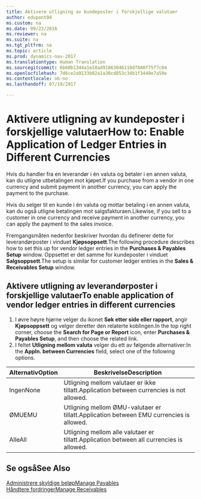```yaml
---
title: Aktivere utligning av kundeposter i forskjellige valutaer
author: edupont04
ms.custom: na
ms.date: 09/22/2016
ms.reviewer: na
ms.suite: na
ms.tgt_pltfrm: na
ms.topic: article
ms.prod: dynamics-nav-2017
ms.translationtype: Human Translation
ms.sourcegitcommit: 6b60b1344a1e18ad91863046110df880f75f7c04
ms.openlocfilehash: 7d6ce2a9133b02a1a38cd853c34b1f3440e7a50e
ms.contentlocale: nb-no
ms.lasthandoff: 07/19/2017

---
```


# <a name="how-to-enable-application-of-ledger-entries-in-different-currencies"></a><span data-ttu-id="3309a-102">Aktivere utligning av kundeposter i forskjellige valutaer</span><span class="sxs-lookup"><span data-stu-id="3309a-102">How to: Enable Application of Ledger Entries in Different Currencies</span></span>
<span data-ttu-id="3309a-103">Hvis du handler fra en leverandør i én valuta og betaler i en annen valuta, kan du utligne utbetalingen mot kjøpet.</span><span class="sxs-lookup"><span data-stu-id="3309a-103">If you purchase from a vendor in one currency and submit payment in another currency, you can apply the payment to the purchase.</span></span>

<span data-ttu-id="3309a-104">Hvis du selger til en kunde i én valuta og mottar betaling i en annen valuta, kan du også utligne betalingen mot salgsfakturaen.</span><span class="sxs-lookup"><span data-stu-id="3309a-104">Likewise, if you sell to a customer in one currency and receive payment in another currency, you can apply the payment to the sales invoice.</span></span>

<span data-ttu-id="3309a-105">Fremgangsmåten nedenfor beskriver hvordan du definerer dette for leverandørposter i vinduet **Kjøpsoppsett**.</span><span class="sxs-lookup"><span data-stu-id="3309a-105">The following procedure describes how to set this up for vendor ledger entries in the **Purchases & Payables Setup** window.</span></span> <span data-ttu-id="3309a-106">Oppsettet er det samme for kundeposter i vinduet **Salgsoppsett**.</span><span class="sxs-lookup"><span data-stu-id="3309a-106">The setup is similar for customer ledger entries in the **Sales & Receivables Setup** window.</span></span>

## <a name="to-enable-application-of-vendor-ledger-entries-in-different-currencies"></a><span data-ttu-id="3309a-107">Aktivere utligning av leverandørposter i forskjellige valutaer</span><span class="sxs-lookup"><span data-stu-id="3309a-107">To enable application of vendor ledger entries in different currencies</span></span>
1. <span data-ttu-id="3309a-108">I øvre høyre hjørne velger du ikonet **Søk etter side eller rapport**, angir **Kjøpsoppsett** og velger deretter den relaterte koblingen.</span><span class="sxs-lookup"><span data-stu-id="3309a-108">In the top right corner, choose the **Search for Page or Report** icon, enter **Purchases & Payables Setup**, and then choose the related link.</span></span>
2. <span data-ttu-id="3309a-109">I feltet **Utligning mellom valuta** velger du ett av følgende alternativer:</span><span class="sxs-lookup"><span data-stu-id="3309a-109">In the **Appln. between Currencies** field, select one of the following options.</span></span>

|<span data-ttu-id="3309a-110">Alternativ</span><span class="sxs-lookup"><span data-stu-id="3309a-110">Option</span></span> |<span data-ttu-id="3309a-111">Beskrivelse</span><span class="sxs-lookup"><span data-stu-id="3309a-111">Description</span></span> |
|-------|------------|
|<span data-ttu-id="3309a-112">Ingen</span><span class="sxs-lookup"><span data-stu-id="3309a-112">None</span></span>|<span data-ttu-id="3309a-113">Utligning mellom valutaer er ikke tillatt.</span><span class="sxs-lookup"><span data-stu-id="3309a-113">Application between currencies is not allowed.</span></span>|
|<span data-ttu-id="3309a-114">ØMU</span><span class="sxs-lookup"><span data-stu-id="3309a-114">EMU</span></span>|<span data-ttu-id="3309a-115">Utligning mellom ØMU-valutaer er tillatt.</span><span class="sxs-lookup"><span data-stu-id="3309a-115">Application between EMU currencies is allowed.</span></span>|
|<span data-ttu-id="3309a-116">Alle</span><span class="sxs-lookup"><span data-stu-id="3309a-116">All</span></span>|<span data-ttu-id="3309a-117">Utligning mellom alle valutaer er tillatt.</span><span class="sxs-lookup"><span data-stu-id="3309a-117">Application between all currencies is allowed.</span></span>

## <a name="see-also"></a><span data-ttu-id="3309a-118">Se også</span><span class="sxs-lookup"><span data-stu-id="3309a-118">See Also</span></span>  
[<span data-ttu-id="3309a-119">Administrere skyldige beløp</span><span class="sxs-lookup"><span data-stu-id="3309a-119">Manage Payables</span></span>](payables-manage-payables.md)  
[<span data-ttu-id="3309a-120">Håndtere fordringer</span><span class="sxs-lookup"><span data-stu-id="3309a-120">Manage Receivables</span></span>](receivables-manage-receivables.md)

